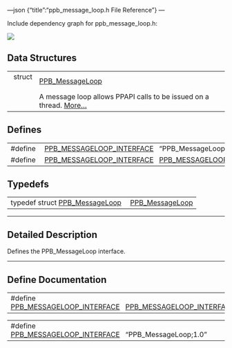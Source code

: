 —json {“title”:“ppb\_message\_loop.h File Reference”} —

Include dependency graph for ppb\_message\_loop.h:

![](/docs/native-client/pepper_beta/c/ppb__message__loop_8h__incl.png)

Data Structures
---------------

<table><tbody><tr class="odd"><td style="text-align: right;">struct  </td><td><a href="/docs/native-client/pepper_beta/c/struct_p_p_b___message_loop__1__0/" class="el">PPB_MessageLoop</a></td></tr><tr class="even"><td style="text-align: right;"> </td><td>A message loop allows PPAPI calls to be issued on a thread. <a href="/docs/native-client/pepper_beta/c/struct_p_p_b___message_loop__1__0#details">More…</a><br />
</td></tr></tbody></table>

Defines
-------

<table><tbody><tr class="odd"><td style="text-align: right;">#define </td><td><a href="/docs/native-client/pepper_beta/c/ppb__message__loop_8h#a9b1fcf10002ff75d323617f920de4468" class="el">PPB_MESSAGELOOP_INTERFACE</a>   “PPB_MessageLoop;1.0”</td></tr><tr class="even"><td style="text-align: right;">#define </td><td><a href="/docs/native-client/pepper_beta/c/ppb__message__loop_8h#ae810c1f641977db5a6497704d7b0f4b0" class="el">PPB_MESSAGELOOP_INTERFACE</a>   <a href="/docs/native-client/pepper_beta/c/ppb__message__loop_8h#a9b1fcf10002ff75d323617f920de4468" class="el">PPB_MESSAGELOOP_INTERFACE</a></td></tr></tbody></table>

Typedefs
--------

<table><tbody><tr class="odd"><td style="text-align: right;">typedef struct <a href="/docs/native-client/pepper_beta/c/struct_p_p_b___message_loop__1__0/" class="el">PPB_MessageLoop</a> </td><td><a href="/docs/native-client/pepper_beta/c/group___interfaces#gae3eb3482b0fb57fb6a4eb05c07908788" class="el">PPB_MessageLoop</a></td></tr></tbody></table>

------------------------------------------------------------------------

<span id="details" class="anchor" style="margin: 0;"></span>

Detailed Description
--------------------

Defines the PPB\_MessageLoop interface.

------------------------------------------------------------------------

Define Documentation
--------------------

<span id="ae810c1f641977db5a6497704d7b0f4b0" class="anchor" style="margin: 0;"></span>

<table><tbody><tr class="odd"><td>#define <a href="/docs/native-client/pepper_beta/c/ppb__message__loop_8h#ae810c1f641977db5a6497704d7b0f4b0" class="el">PPB_MESSAGELOOP_INTERFACE</a>   <a href="/docs/native-client/pepper_beta/c/ppb__message__loop_8h#a9b1fcf10002ff75d323617f920de4468" class="el">PPB_MESSAGELOOP_INTERFACE</a></td></tr></tbody></table>

<span id="a9b1fcf10002ff75d323617f920de4468" class="anchor" style="margin: 0;"></span>

<table><tbody><tr class="odd"><td>#define <a href="/docs/native-client/pepper_beta/c/ppb__message__loop_8h#a9b1fcf10002ff75d323617f920de4468" class="el">PPB_MESSAGELOOP_INTERFACE</a>   “PPB_MessageLoop;1.0”</td></tr></tbody></table>
